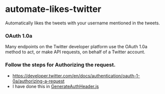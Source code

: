 # automate-likes-twitter

Automatically likes the tweets with your username mentioned in the tweets.

### OAuth 1.0a
Many endpoints on the Twitter developer platform use the OAuth 1.0a method to act, or make API requests, on behalf of a Twitter account.

### Follow the steps for Authorizing the request.

- https://developer.twitter.com/en/docs/authentication/oauth-1-0a/authorizing-a-request
- I have done this in [GenerateAuthHeader.js](https://github.com/divyajyotiuk/automate-likes-twitter/blob/master/service/GenerateAuthHeader.js)
